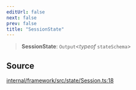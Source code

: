 ```yaml
---
editUrl: false
next: false
prev: false
title: "SessionState"
---
```


> **SessionState**: `Output`\<*typeof* `stateSchema`\>

## Source

[internal/framework/src/state/Session.ts:18](https://github.com/nodenogg-in/alpha-p2p/blob/aa60360/internal/framework/src/state/Session.ts#L18)
